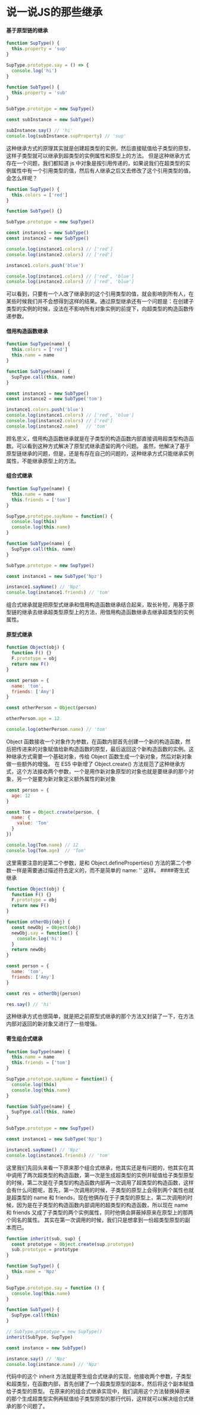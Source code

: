 # 说一说JS的那些继承

#### 基于原型链的继承
```javascript
function SupType() {
  this.property = 'sup'
}

SupType.prototype.say = () => {
  console.log('hi')
}

function SubType() {
  this.property = 'sub'
}

SubType.prototype = new SupType()

const subInstance = new SubType()

subInstance.say() // 'hi'
console.log(subInstance.supProperty) // 'sup'
```
这种继承方式的原理其实就是创建超类型的实例，然后直接赋值给子类型的原型，这样子类型就可以继承到超类型的实例属性和原型上的方法。
但是这种继承方式存在一个问题，我们都知道 js 中对象是按引用传递的，如果说我们在超类型的实例属性中有一个引用类型的值，然后有人继承之后又去修改了这个引用类型的值，会怎么样呢？
```javascript
function SupType() {
  this.colors = ['red']
}

function SubType() {}

SubType.prototype = new SupType()

const instance1 = new SubType()
const instance2 = new SubType()

console.log(instance1.colors) // ['red']
console.log(instance2.colors) // ['red']

instance1.colors.push('blue')

console.log(instance1.colors) // ['red', 'blue']
console.log(instance2.colors) // ['red', 'blue']
```
可以看到，只要有一个人改了继承到的这个引用类型的值，就会影响到所有人，在某些时候我们并不会想得到这样的结果。通过原型继承还有一个问题是：在创建子类型的实例的时候，没法在不影响所有对象实例的前提下，向超类型的构造函数传递参数。

#### 借用构造函数继承
```javascript
function SupType(name) {
  this.colors = ['red']
  this.name = name
}

function SubType(name) {
  SupType.call(this, name)
}

const instance1 = new SubType()
const instance2 = new SubType('tom')

instance1.colors.push('blue')
console.log(instance1.colors) // ['red', 'blue']
console.log(instance2.colors) // ['red']
console.log(instance2.name)   // 'tom'
```
顾名思义，借用构造函数继承就是在子类型的构造函数内部直接调用超类型构造函数。可以看到这种方式解决了原型式继承遗留的两个问题。
虽然，他解决了基于原型链继承的问题，但是，还是有存在自己的问题的，这种继承方式只能继承实例属性，不能继承原型上的方法。

#### 组合式继承
```javascript
function SupType(name) {
  this.name = name
  this.friends = ['tom']
}

SupType.prototype.sayName = function() {
  console.log(this)
  console.log(this.name)
}

function SubType(name) {
  SupType.call(this, name)
}

SubType.prototype = new SupType()

const instance1 = new SubType('Npz')

instance1.sayName() // 'Npz'
console.log(instance1.friends) // 'tom'
```
组合式继承就是把原型式继承和借用构造函数继承结合起来，取长补短，用基于原型链的继承去继承超类型原型上的方法，用借用构造函数继承去继承超类型的实例属性。

#### 原型式继承
```javascript
function Object(obj) {
  function F() {}
  F.prototype = obj
  return new F()
}

const person = {
  name: 'tom',
  friends: ['Amy']
}

const otherPerson = Object(person)

otherPerson.age = 12

console.log(otherPerson.name) // 'tom'
```
Object 函数接收一个对象作为参数，在函数内部首先创建一个新的构造函数，然后把传进来的对象赋值给新构造函数的原型，最后返回这个新构造函数的实例。这种继承方式需要一个基础对象，传给 Object 函数生成一个新对象，然后对新对象做一些额外的增强。
在 ES5 中新增了 Object.create() 方法规范了这种继承方式，这个方法接收两个参数，一个是用作新对象原型的对象也就是要继承的那个对象，另一个是要为新对象定义额外属性的新对象
```javascript
const person = {
  age: 12
}

const Tom = Object.create(person, {
  name: {
    value: 'Tom'
  }
})

console.log(Tom.name) // 12
console.log(Tom.age)  // 'Tom'
```
这里需要注意的是第二个参数，是和 Object.defineProperties() 方法的第二个参数一样是需要通过描述符去定义的，而不是简单的 name: '' 这样。
####寄生式继承
```javascript
function Object(obj) {
  function F() {}
  F.prototype = obj
  return new F()
}

function otherObj(obj) {
  const newObj = Object(obj)
  newObj.say = function() {
    console.log('hi')
  }
  return newObj
}

const person = {
  name: 'tom',
  friends: ['Amy']
}

const res = otherObj(person)

res.say() // 'hi'
```
这种继承方式也很简单，就是把之前原型式继承的那个方法又封装了一下，在方法内部对返回的新对象又进行了一些增强。
#### 寄生组合式继承
```javascript
function SupType(name) {
  this.name = name
  this.friends = ['tom']
}

SupType.prototype.sayName = function() {
  console.log(this)
  console.log(this.name)
}

function SubType(name) {
  SupType.call(this, name)
}

SubType.prototype = new SupType()

const instance1 = new SubType('Npz')

instance1.sayName() // 'Npz'
console.log(instance1.friends) // 'tom'
```
这里我们先回头来看一下原来那个组合式继承，他其实还是有问题的，他其实在其中调用了两次超类型的构造函数，第一次是生成超类型的实例并赋值给子类型原型的时候，第二次是在子类型的构造函数内部再一次调用了超类型的构造函数，这样会有什么问题呢，首先，第一次调用的时候，子类型的原型上会得到两个属性也就是超类型的 name 和 friends，现在他俩存在于子类型的原型上，第二次调用的时候，因为是在子类型的构造函数内部调用的超类型的构造函数，所以现在 name 和 friends 又成了子类型的两个实例属性，同时他俩会屏蔽掉原来在原型上的那两个同名的属性。
其实在第一次调用的时候，我们只是想拿到一份超类型原型的副本而已。
```javascript
function inherit(sub, sup) {
  const prototype = Object.create(sup.prototype)
  sub.prototype = prototype
}

function SupType() {
  this.name = 'Npz'
}

SupType.prototype.say = function () {
  console.log(this.name)
}

function SubType() {
  SupType.call(this)
}

// SubType.prototype = new SupType()
inherit(SubType, SupType)

const instance = new SubType()

instance.say() // 'Npz'
console.log(instance.name) // 'Npz'
```
代码中的这个 inherit 方法就是寄生组合式继承的实现，他接收两个参数，子类型和超类型，在函数内部，首先创建了一个超类型原型的副本，然后将这个副本赋值给子类型的原型。
在原来的的组合式继承实现中，我们调用这个方法替换掉原来的那个生成超类型实例再赋值给子类型原型的那行代码，这样就可以解决组合式继承的那个问题了。




